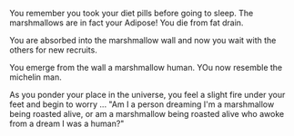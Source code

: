 You remember you took your diet pills before going to sleep.
The marshmallows are in fact your Adipose!
You die from fat drain.

You are absorbed into the marshmallow wall and now you wait with the others for new recruits.

You emerge from the wall a marshmallow human. YOu now resemble the michelin man. 

As you ponder your place in the universe, you feel a slight fire under your
feet and begin to worry ... "Am I a person dreaming I'm a marshmallow being
roasted alive, or am a marshmallow being roasted alive who awoke from a dream I
was a human?"
